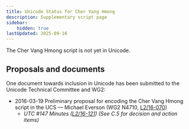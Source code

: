 ```yaml
---
title: Unicode Status for Cher Vang Hmong
description: Supplementary script page
sidebar:
    hidden: true
lastUpdated: 2025-09-16
---
```


The Cher Vang Hmong script is not yet in Unicode.

## Proposals and documents

One document towards inclusion in Unicode has been submitted to the Unicode Technical Committee and WG2:
- 2016-03-19 Preliminary proposal for encoding the Cher Vang Hmong script in the UCS — Michael Everson (WG2 N4710, [L2/16-070](http://www.unicode.org/cgi-bin/GetMatchingDocs.pl?L2/16-070))
  - _UTC #147 Minutes ([L2/16-121](http://www.unicode.org/cgi-bin/GetMatchingDocs.pl?L2/16-121)) (See C.5 for decision and action items)_
